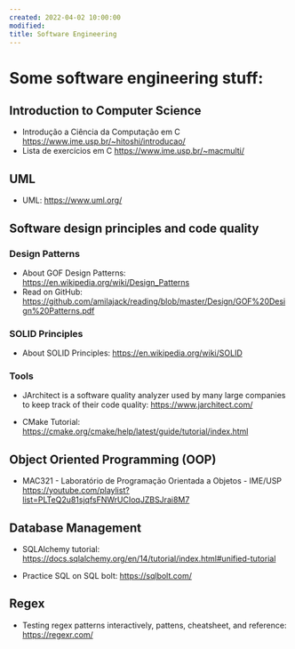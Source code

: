```yaml
---
created: 2022-04-02 10:00:00
modified:
title: Software Engineering
---
```


# Some software engineering stuff:

## Introduction to Computer Science

- Introdução a Ciência da Computação em C https://www.ime.usp.br/~hitoshi/introducao/
- Lista de exercícios em C https://www.ime.usp.br/~macmulti/

## UML

- UML: https://www.uml.org/

## Software design principles and code quality

### Design Patterns

- About GOF Design Patterns: https://en.wikipedia.org/wiki/Design_Patterns
- Read on GitHub: https://github.com/amilajack/reading/blob/master/Design/GOF%20Design%20Patterns.pdf

### SOLID Principles

- About SOLID Principles: https://en.wikipedia.org/wiki/SOLID

### Tools

- JArchitect is a software quality analyzer used by many large companies to keep track of their code quality: https://www.jarchitect.com/

- CMake Tutorial: https://cmake.org/cmake/help/latest/guide/tutorial/index.html

## Object Oriented Programming (OOP)

- MAC321 - Laboratório de Programação Orientada a Objetos - IME/USP https://youtube.com/playlist?list=PLTeQ2u81sjqfsFNWrUCIoqJZBSJrai8M7

## Database Management

- SQLAlchemy tutorial: https://docs.sqlalchemy.org/en/14/tutorial/index.html#unified-tutorial

- Practice SQL on SQL bolt: https://sqlbolt.com/

## Regex

- Testing regex patterns interactively, pattens, cheatsheet, and reference: https://regexr.com/
